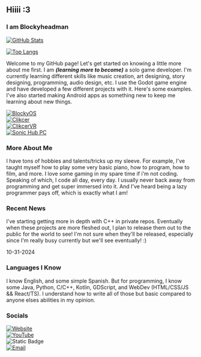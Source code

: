 ## Hiiii :3
### I am Blockyheadman

[![GitHub Stats](https://github-readme-stats.vercel.app/api?username=Blockyheadman&show_icons=true&theme=aura)](https://github.com/anuraghazra/github-readme-stats)

[![Top Langs](https://github-readme-stats.vercel.app/api/top-langs/?username=Blockyheadman&theme=aura&layout=compact)](https://github.com/anuraghazra/github-readme-stats)

Welcome to my GitHub page! Let's get started on knowing a little more about me first.
I am ***(learning more to become)*** a solo game developer. I'm currently learning different skills like music creation, art designing, story designing, programming, audio design, etc.
I use the Godot game engine and have developed a few different projects with it. Here's some examples. I've also started making Android apps as something new to keep me learning about new things.

[![BlockyOS](https://img.shields.io/badge/BlockyOS-Repo-5900ff?style=for-the-badge&logo=github)](https://github.com/Blockyheadman/BlockyOS)<br>
[![Clikcer](https://img.shields.io/badge/Clikcer-Repo-lightgreen?style=for-the-badge&logo=github)](https://github.com/Blockyheadman/Clikcer)<br>
[![ClikcerVR](https://img.shields.io/badge/ClikcerVR-Repo-lightblue?style=for-the-badge&logo=github)](https://github.com/Blockyheadman/ClikcerVR)<br>
[![Sonic Hub PC](https://img.shields.io/badge/Sonic%20Hub-Archive-blue?style=for-the-badge&logo=github)](https://github.com/Blockyheadman/SonicHubPC)

### More About Me
I have tons of hobbies and talents/tricks up my sleeve. For example, I've taught myself how to play some very basic piano, how to program, how to film, and more.
I love some gaming in my spare time if i'm not coding. Speaking of which, I code all day, every day.
I usually never back away from programming and get super immersed into it. And I've heard being a lazy programmer pays off, which is exactly what I am!

### Recent News
I've starting getting more in depth with C++ in private repos. Eventually when these projects are more fleshed out, I plan to release them out to the public for the world to see!
I'm not sure when they'll be released, especially since I'm really busy currently but we'll see eventually! :)

10-31-2024

### Languages I Know
I know English, and some simple Spanish. But for programming, I know some Java, Python, C/C++, Kotlin, GDScript, and WebDev (HTML/CSS/JS && React/TS).
I understand how to write all of those but basic compared to anyone elses abilities in my opinion.

### Socials
[![Website](https://img.shields.io/badge/Website-Blocky%20Home-00ffd7?style=for-the-badge&logo=Google%20Chrome)](https://blockyheadman.wixsite.com/blocky-home)<br>
[![YouTube](https://img.shields.io/badge/Youtube-Blockyheadman-ff0000?style=for-the-badge&logo=YouTube)](https://youtube.com/@blockyheadman)<br>
![Static Badge](https://img.shields.io/badge/Blockyheadman-Twitch?style=for-the-badge&logo=Twitch&label=Twitch&color=9146FF&cacheSeconds=twitch.tv%2Fblockyheadman)<br>
[![Email](https://img.shields.io/badge/Email-blocky@arcapi.nl-24a7ff?style=for-the-badge&logo=Gmail)](mailto:blocky@arcapi.nl)

<!---
Blockyheadman/Blockyheadman is a ✨ special ✨ repository because its `README.md` (this file) appears on your GitHub profile.
You can click the Preview link to take a look at your changes.
--->
